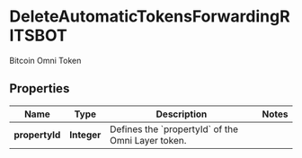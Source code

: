 

# DeleteAutomaticTokensForwardingRITSBOT

Bitcoin Omni Token

## Properties

| Name | Type | Description | Notes |
|------------ | ------------- | ------------- | -------------|
|**propertyId** | **Integer** | Defines the &#x60;propertyId&#x60; of the Omni Layer token. |  |



